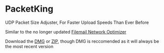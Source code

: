 # PacketKing
UDP Packet Size Adjuster, For Faster Upload Speeds Than Ever Before

Similar to the no longer updated [Filemail Network Optimizer](https://support.filemail.com/en/articles/1066174-increasing-transfer-speeds-on-macos)

Download the [DMG](https://github.com/tf7software/PacketKing/blob/main/Packet%20King%201.1.dmg) or [ZIP](https://github.com/tf7software/PacketKing/blob/main/Packet%20King.zip), though DMG is reccomended as it will always be the most recent version

